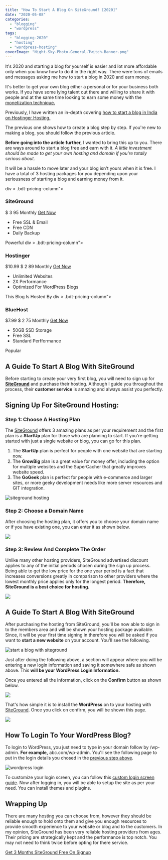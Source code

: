 ```yaml
---
title: "How To Start A Blog On SiteGround? [2020]"
date: "2020-05-08"
categories: 
  - "blogging"
  - "wordpress"
tags: 
  - "blogging-2020"
  - "hosting"
  - "wordpress-hosting"
coverImage: "Night-Sky-Photo-General-Twitch-Banner.png"
---
```


It's 2020 and starting a blog for yourself is easier and lot more affordable only when you know how to do it in the right way. There were tons of emails and messages asking me how to start a blog in 2020 and earn money.

It's better to get your own blog either a personal or for your business both works. If you have some lying talent out there and willing to share it with people and at the same time looking to earn some money with the [monetization technique.](https://sastaeinstein.com/make-money-blogging/)

Previously, I have written an in-depth covering [how to start a blog in India on Hostinger Hosting.](https://sastaeinstein.com/how-to-start-blog-in-india/)

The previous one shows how to create a blog step by step. If you're new to making a blog, you should follow the previous article.

**Before going into the article further,** I wanted to bring this up to you. There are ways around to start a blog free and earn with it. _A little investment should be made to get your own hosting and domain if you're totally serious about._ 

It will be a hassle to move later and your blog isn't yours when it is free. I have a total of 3 hosting packages for you depending upon your seriousness of starting a blog and earning money from it.

div > .bdt-pricing-column">

### SiteGround

$ 3 95 Monthly [Get Now](#)

- Free SSL & Email
- Free CDN
- Daily Backup

Powerful div > .bdt-pricing-column">

### Hostinger

$10.99 $ 2 89 Monthly [Get Now](https://sastaeinstein.com/go/hostinger)

- Unlimited Websites
- 2X Performance
- Optimized For WordPress Blogs

This Blog Is Hosted By div > .bdt-pricing-column">

### BlueHost

$7.99 $ 2 75 Monthly [Get Now](#)

- 50GB SSD Storage
- Free SSL
- Standard Perfformance

Popular

## A Guide To Start A Blog With SiteGround

Before starting to create your very first blog, you will need to sign up for [**SiteGround**](https://sastaeinstein.com/go/siteground/ "Siteground") and purchase their hosting. Although I guide you throughout the process, their **customer service** is amazing and always assist you perfectly.

## Signing Up For SiteGround Hosting:

### Step 1: Choose A Hosting Plan

The [SiteGround](https://sastaeinstein.com/go/siteground/ "Siteground") offers 3 amazing plans as per your requirement and the first plan is a **StartUp** plan for those who are planning to start. If you're getting started with just a single website or blog, you can go for this plan.

1. The **StartUp** plan is perfect for people with one website that are starting now.
2. The **GrowBig** plan is a great value for money offer, including the option for multiple websites and the SuperCacher that greatly improves website speed.
3. The **GoGeek** plan is perfect for people with e-commerce and larger sites, or more geeky development needs like more server resources and GIT integration.

![siteground hosting](posts/2020/05/images/siteground-1024x840.png)

### Step 2: Choose a Domain Name

After choosing the hosting plan, it offers you to choose your domain name or if you have existing one, you can enter it as shown below.

![](posts/2020/05/images/siteground-domain-1024x464.png)

### Step 3: Review And Complete The Order

Unlike many other hosting providers, SiteGround advertised discount applies to any of the initial periods chosen during the sign up process. Being able to get the low price for the one year period is a fact that increases conversions greatly in comparison to other providers where the lowest monthly price applies only for the longest period. **Therefore, SiteGround is a best choice for hosting.**

![](posts/2020/05/images/SiteGround-Payment-1024x990.png)

## A Guide To Start A Blog With SiteGround

After purchasing the hosting from SiteGround, you'll be now able to sign in to the members area and will be shown your hosting package available. Since, it will be your first time signing in therefore you will be asked if you want to **start a new website** on your account. You'll see the following.

![start a blog with siteground](posts/2020/05/images/hosting-siteground.jpg)

Just after doing the following above, a section will appear where you will be entering a new login information and saving it somewhere safe as shown above. This **will be your WordPress Login Information.**

Once you entered all the information, click on the **Confirm** button as shown below.

![](posts/2020/05/images/confirm3.jpg)

That's how simple it is to install the **WordPress** on to your hosting with [SiteGround](https://sastaeinstein.com/go/siteground/ "Siteground"). Once you click on confirm, you will be shown this page.

![](posts/2020/05/images/confirmed.jpg)

## How To Login To Your WordPress Blog?

To login to WordPress, you just need to type in your domain follow by /wp-admin. **For example,** abc.com/wp-admin. You'll see the following page to put in the login details you chosed in the [previous step above](#logininfo).

![wordpress login](posts/2020/05/images/Screenshot_2020-05-09-Log-In-‹-All-About-Hacking-—-WordPress-1024x496.png)

To customize your login screen, you can follow this [custom login screen guide](https://www.wpbeginner.com/plugins/how-to-create-custom-login-page-for-wordpress/). Now after logging in, you will be able to setup the site as per your need. You can install themes and plugins.

## Wrapping Up

There are many hosting you can choose from, however they should be reliable enough to hold onto them and give you enough resources to provide smooth experience to your website or blog and to the customers. In my opinion, SiteGround has been very reliable hosting providers from ages. Their pricing are strategically kept and the performance is top notch. You may not need to think twice before opting for there service.

[Get 3 Months SiteGround Free On Signup](https://sastaeinstein.com/go/siteground)
